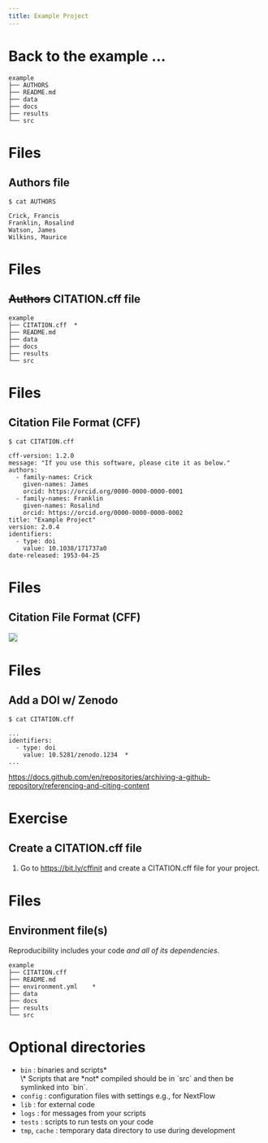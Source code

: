 ```yaml
---
title: Example Project
---
```



# Back to the example ...

```text
example
├── AUTHORS
├── README.md
├── data
├── docs
├── results
└── src
```

# Files
## Authors file

```
$ cat AUTHORS
```

```text
Crick, Francis
Franklin, Rosalind
Watson, James
Wilkins, Maurice
```

# Files
## ~~Authors~~ CITATION.cff file


```text
example
├── CITATION.cff  *
├── README.md
├── data
├── docs
├── results
└── src
```

# Files
## Citation File Format (CFF)

```
$ cat CITATION.cff
```

```text
cff-version: 1.2.0
message: "If you use this software, please cite it as below."
authors:
  - family-names: Crick
    given-names: James
    orcid: https://orcid.org/0000-0000-0000-0001
  - family-names: Franklin
    given-names: Rosalind
    orcid: https://orcid.org/0000-0000-0000-0002
title: "Example Project"
version: 2.0.4
identifiers:
  - type: doi
    value: 10.1038/171737a0
date-released: 1953-04-25
```

# Files
## Citation File Format (CFF)

<!--
![](https://docs.github.com/assets/cb-223106/mw-1440/images/help/repository/citation-link.webp)
-->

<img src="https://docs.github.com/assets/cb-223106/mw-1440/images/help/repository/citation-link.webp" class="shadow" style="border: 1px solid lightgrey;" />


# Files
## Add a DOI w/ Zenodo

```
$ cat CITATION.cff
```

```text
...
identifiers:
  - type: doi
    value: 10.5281/zenodo.1234  *
...
```

<https://docs.github.com/en/repositories/archiving-a-github-repository/referencing-and-citing-content>

# Exercise
## Create a CITATION.cff file

<!--
<https://citation-file-format.github.io/cff-initializer-javascript/#/>
-->

1. Go to <https://bit.ly/cffinit> and create a CITATION.cff file for your project.

# Files
## Environment file(s)

Reproducibility includes your code *and all of its dependencies*.

<!--
- environments.yml, requirements.txt
- Docker, Singularity, Apptainer
-->

```text
example
├── CITATION.cff
├── README.md
├── environment.yml    *
├── data
├── docs
├── results
└── src
```


# Optional directories

- `bin`          : binaries and scripts\*
    <div class="footnote">
    \* Scripts that are *not* compiled should be in `src` and then be symlinked into `bin`.
    </div>
- `config`       : configuration files with settings e.g., for NextFlow
- `lib`          : for external code
- `logs`         : for messages from your scripts
- `tests`        : scripts to run tests on your code
- `tmp`, `cache` : temporary data directory to use during development



<!-- END -->

